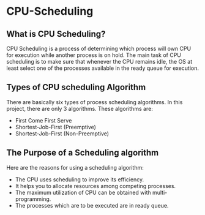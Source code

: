 # CPU-Scheduling

## What is CPU Scheduling?
CPU Scheduling is a process of determining which process will own CPU for execution while another process is on hold. The main task of CPU scheduling is to make sure that whenever the CPU remains idle, the OS at least select one of the processes available in the ready queue for execution. 

## Types of CPU scheduling Algorithm
There are basically six types of process scheduling algorithms. In this project, there are only 3 algorithms. These algorithms are:
- First Come First Serve
- Shortest-Job-First (Preemptive)
- Shortest-Job-First (Non-Preemptive)

## The Purpose of a Scheduling algorithm
Here are the reasons for using a scheduling algorithm:
- The CPU uses scheduling to improve its efficiency.
- It helps you to allocate resources among competing processes.
- The maximum utilization of CPU can be obtained with multi-programming.
- The processes which are to be executed are in ready queue.
